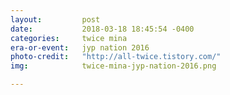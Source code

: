 ```yaml
---
layout:         post
date:           2018-03-18 18:45:54 -0400
categories:     twice mina
era-or-event:   jyp nation 2016
photo-credit:   "http://all-twice.tistory.com/"
img:            twice-mina-jyp-nation-2016.png

---
```

